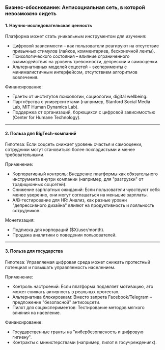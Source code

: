 
### Бизнес-обоснование: Антисоциальная сеть, в которой невозможно сидеть  

#### 1. Научно-исследовательская ценность  
Платформа может стать уникальным инструментом для изучения:  
- Цифровой зависимости – как пользователи реагируют на отсутствие привычных стимулов (лайков, комментариев, бесконечной ленты).  
- Психологического состояния – влияние ограниченного взаимодействия на уровень тревожности, депрессии и самооценки.  
- Альтернативных моделей соцсетей – эксперименты с минималистичным интерфейсом, отсутствием алгоритмов вовлечения.  

Финансирование:  
- Гранты от институтов психологии, социологии, digital wellbeing.  
- Партнёрства с университетами (например, Stanford Social Media Lab, MIT Human Dynamics Lab).  
- Поддержка от организаций, борющихся с цифровой зависимостью (Center for Humane Technology).  

---  

#### 2. Польза для BigTech-компаний  
Гипотеза: Если соцсеть снижает уровень счастья и самооценки, сотрудники могут становиться более покладистыми и менее требовательными.  

Применение:  
- Корпоративный контроль: Внедрение платформы как обязательного инструмента внутри компании (например, для "разгрузки" от традиционных соцсетей).  
- Снижение зарплатных ожиданий: Если пользователи чувствуют себя менее уверенно, они могут соглашаться на меньшие зарплаты.  
- A/B-тестирование для HR: Анализ, как разные уровни "депрессивного дизайна" влияют на продуктивность и лояльность сотрудников.  

Монетизация:  
- Подписка для корпораций ($X/user/month).  
- Продажа аналитики о поведении пользователей.  

---  

#### 3. Польза для государства  
Гипотеза: Управляемая цифровая среда может снижать протестный потенциал и повышать управляемость населением.  

Применение:  
- Контроль настроений: Если платформа подавляет мотивацию, это может снижать активность в реальных протестах.  
- Альтернатива блокировкам: Вместо запрета Facebook/Telegram – предложение "безопасной" антисоцсети.  
- Пилот для соцэкспериментов: Тестирование методов мягкого влияния на население.  

Финансирование:  
- Государственные гранты на "кибербезопасность и цифровую гигиену".  
- Контракты с министерствами (например, пилот в госучреждениях).
